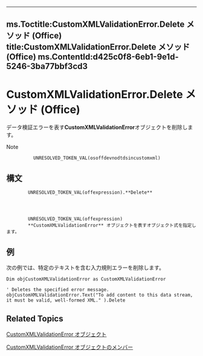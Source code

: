 

---
ms.Toctitle:CustomXMLValidationError.Delete メソッド (Office)
title:CustomXMLValidationError.Delete メソッド (Office)
ms.ContentId:d425c0f8-6eb1-9e1d-5246-3ba77bbf3cd3
---
# CustomXMLValidationError.Delete メソッド (Office)




データ検証エラーを表す**CustomXMLValidationError**オブジェクトを削除します。

>[!NOTE]
>
              UNRESOLVED_TOKEN_VAL(osoffdevnodtdsincustomxml)
            





## 構文

            UNRESOLVED_TOKEN_VAL(offexpression).**Delete**




            UNRESOLVED_TOKEN_VAL(offexpression)
            **CustomXMLValidationError** オブジェクトを表すオブジェクト式を指定します。



## 例
次の例では、特定のテキストを含む入力規則エラーを削除します。

```vba
Dim objCustomXMLValidationError as CustomXMLValidationError 
 
' Deletes the specified error message. 
objCustomXMLValidationError.Text("To add content to this data stream, it must be valid, well-formed XML." ).Delete
```




## Related Topics

[CustomXMLValidationError オブジェクト](7f7ced9a-0878-9287-fe66-a7f0ffdc45b6.md)

[CustomXMLValidationError オブジェクトのメンバー](b84777a9-ffea-f6e2-022e-aaeabfac49e0.md)




